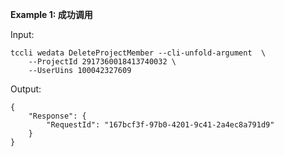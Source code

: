 **Example 1: 成功调用**



Input: 

```
tccli wedata DeleteProjectMember --cli-unfold-argument  \
    --ProjectId 2917360018413740032 \
    --UserUins 100042327609
```

Output: 
```
{
    "Response": {
        "RequestId": "167bcf3f-97b0-4201-9c41-2a4ec8a791d9"
    }
}
```

